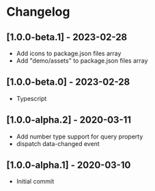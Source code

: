 # Changelog

## [1.0.0-beta.1] - 2023-02-28

- Add icons to package.json files array
- Add "demo/assets" to package.json files array

## [1.0.0-beta.0] - 2023-02-28

- Typescript

## [1.0.0-alpha.2] - 2020-03-11

- Add number type support for query property
- dispatch data-changed event

## [1.0.0-alpha.1] - 2020-03-10

- Initial commit
